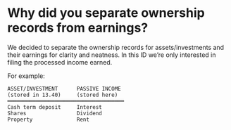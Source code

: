 
# Why did you separate ownership records from earnings?

We decided to separate the ownership records for assets/investments and their earnings for clarity and neatness. In this ID we’re only interested in filing the processed income earned.

For example:

```
ASSET/INVESTMENT      PASSIVE INCOME
(stored in 13.40)     (stored here)
═════════════════════════════════════
Cash term deposit     Interest
Shares                Dividend
Property              Rent
```
